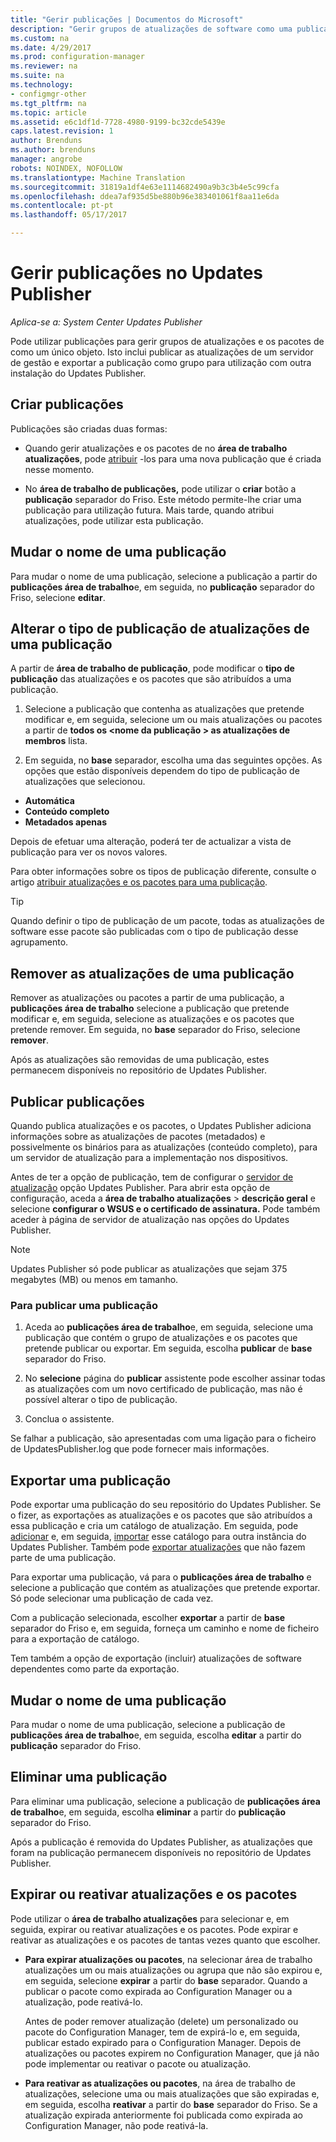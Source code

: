 ```yaml
---
title: "Gerir publicações | Documentos do Microsoft"
description: "Gerir grupos de atualizações de software como uma publicação com o System Center Updates Publisher"
ms.custom: na
ms.date: 4/29/2017
ms.prod: configuration-manager
ms.reviewer: na
ms.suite: na
ms.technology:
- configmgr-other
ms.tgt_pltfrm: na
ms.topic: article
ms.assetid: e6c1df1d-7728-4980-9199-bc32cde5439e
caps.latest.revision: 1
author: Brenduns
ms.author: brenduns
manager: angrobe
robots: NOINDEX, NOFOLLOW
ms.translationtype: Machine Translation
ms.sourcegitcommit: 31819a1df4e63e1114682490a9b3c3b4e5c99cfa
ms.openlocfilehash: ddea7af935d5be880b96e383401061f8aa11e6da
ms.contentlocale: pt-pt
ms.lasthandoff: 05/17/2017

---
```

# <a name="manage-publications-in-updates-publisher"></a>Gerir publicações no Updates Publisher

*Aplica-se a: System Center Updates Publisher*

Pode utilizar publicações para gerir grupos de atualizações e os pacotes de como um único objeto. Isto inclui publicar as atualizações de um servidor de gestão e exportar a publicação como grupo para utilização com outra instalação do Updates Publisher.

## <a name="create-publications"></a>Criar publicações
Publicações são criadas duas formas:

-   Quando gerir atualizações e os pacotes de no **área de trabalho atualizações**, pode [atribuir](/sccm/sum/tools/manage-updates-with-updates-publisher#assign-updates-and-bundles-to-a-publication) -los para uma nova publicação que é criada nesse momento.

-   No **área de trabalho de publicações,** pode utilizar o **criar** botão a **publicação** separador do Friso. Este método permite-lhe criar uma publicação para utilização futura. Mais tarde, quando atribui atualizações, pode utilizar esta publicação.

## <a name="rename-a-publication"></a>Mudar o nome de uma publicação
Para mudar o nome de uma publicação, selecione a publicação a partir do **publicações área de trabalho**e, em seguida, no **publicação** separador do Friso, selecione **editar**.

## <a name="change-the-publication-type-of-updates-in-a-publication"></a>Alterar o tipo de publicação de atualizações de uma publicação
A partir de **área de trabalho de publicação**, pode modificar o **tipo de publicação** das atualizações e os pacotes que são atribuídos a uma publicação.

1. Selecione a publicação que contenha as atualizações que pretende modificar e, em seguida, selecione um ou mais atualizações ou pacotes a partir de **todos os &lt;nome da publicação > as atualizações de membros** lista.

2. Em seguida, no **base** separador, escolha uma das seguintes opções. As opções que estão disponíveis dependem do tipo de publicação de atualizações que selecionou.

  -   **Automática**
  -   **Conteúdo completo**
  -   **Metadados apenas**

Depois de efetuar uma alteração, poderá ter de actualizar a vista de publicação para ver os novos valores.

Para obter informações sobre os tipos de publicação diferente, consulte o artigo [atribuir atualizações e os pacotes para uma publicação](/sccm/sum/tools/manage-updates-with-updates-publisher#assign-updates-and-bundles-to-a-publication).

> [!TIP]    
> Quando definir o tipo de publicação de um pacote, todas as atualizações de software esse pacote são publicadas com o tipo de publicação desse agrupamento.

## <a name="remove-updates-from-a-publication"></a>Remover as atualizações de uma publicação
Remover as atualizações ou pacotes a partir de uma publicação, a **publicações área de trabalho** selecione a publicação que pretende modificar e, em seguida, selecione as atualizações e os pacotes que pretende remover. Em seguida, no **base** separador do Friso, selecione **remover**.

Após as atualizações são removidas de uma publicação, estes permanecem disponíveis no repositório de Updates Publisher.

## <a name="publish-publications"></a>Publicar publicações
Quando publica atualizações e os pacotes, o Updates Publisher adiciona informações sobre as atualizações de pacotes (metadados) e possivelmente os binários para as atualizações (conteúdo completo), para um servidor de atualização para a implementação nos dispositivos.

Antes de ter a opção de publicação, tem de configurar o [servidor de atualização](/sccm/sum/tools/updates-publisher-options#update-server) opção Updates Publisher. Para abrir esta opção de configuração, aceda a **área de trabalho atualizações** &gt; **descrição geral** e selecione **configurar o WSUS e o certificado de assinatura.** Pode também aceder à página de servidor de atualização nas opções do Updates Publisher.

> [!NOTE]   
> Updates Publisher só pode publicar as atualizações que sejam 375 megabytes (MB) ou menos em tamanho.

### <a name="to-publish-a-publication"></a>Para publicar uma publicação

1.  Aceda ao **publicações área de trabalho**e, em seguida, selecione uma publicação que contém o grupo de atualizações e os pacotes que pretende publicar ou exportar. Em seguida, escolha **publicar** de **base** separador do Friso.

2.  No **selecione** página do **publicar** assistente pode escolher assinar todas as atualizações com um novo certificado de publicação, mas não é possível alterar o tipo de publicação.

3.  Conclua o assistente.

  Se falhar a publicação, são apresentadas com uma ligação para o ficheiro de UpdatesPublisher.log que pode fornecer mais informações.

## <a name="export-a-publication"></a>Exportar uma publicação
Pode exportar uma publicação do seu repositório do Updates Publisher. Se o fizer, as exportações as atualizações e os pacotes que são atribuídos a essa publicação e cria um catálogo de atualização. Em seguida, pode [adicionar](/sccm/sum/tools/updates-publisher-catalogs#add-software-update-catalogs) e, em seguida, [importar](/sccm/sum/tools/updates-publisher-catalogs#mport-updates) esse catálogo para outra instância do Updates Publisher. Também pode [exportar atualizações](/sccm/sum/tools/manage-updates-with-updates-publisher#export-updates) que não fazem parte de uma publicação.

Para exportar uma publicação, vá para o **publicações área de trabalho** e selecione a publicação que contém as atualizações que pretende exportar. Só pode selecionar uma publicação de cada vez.

Com a publicação selecionada, escolher **exportar** a partir de **base** separador do Friso e, em seguida, forneça um caminho e nome de ficheiro para a exportação de catálogo.

Tem também a opção de exportação (incluir) atualizações de software dependentes como parte da exportação.

## <a name="rename-a-publication"></a>Mudar o nome de uma publicação
Para mudar o nome de uma publicação, selecione a publicação de **publicações área de trabalho**e, em seguida, escolha **editar** a partir do **publicação** separador do Friso.

## <a name="delete-a-publication"></a>Eliminar uma publicação
Para eliminar uma publicação, selecione a publicação de **publicações área de trabalho**e, em seguida, escolha **eliminar** a partir do **publicação** separador do Friso.

Após a publicação é removida do Updates Publisher, as atualizações que foram na publicação permanecem disponíveis no repositório de Updates Publisher.

## <a name="expire-or-reactivate-updates-and-bundles"></a>Expirar ou reativar atualizações e os pacotes
Pode utilizar o **área de trabalho atualizações** para selecionar e, em seguida, expirar ou reativar atualizações e os pacotes. Pode expirar e reativar as atualizações e os pacotes de tantas vezes quanto que escolher.

-   **Para expirar atualizações ou pacotes**, na selecionar área de trabalho atualizações um ou mais atualizações ou agrupa que não são expirou e, em seguida, selecione **expirar** a partir do **base** separador. Quando a publicar o pacote como expirada ao Configuration Manager ou a atualização, pode reativá-lo.

    Antes de poder remover atualização (delete) um personalizado ou pacote do Configuration Manager, tem de expirá-lo e, em seguida, publicar estado expirado para o Configuration Manager. Depois de atualizações ou pacotes expirem no Configuration Manager, que já não pode implementar ou reativar o pacote ou atualização.

-   **Para reativar as atualizações ou pacotes**, na área de trabalho de atualizações, selecione uma ou mais atualizações que são expiradas e, em seguida, escolha **reativar** a partir do **base** separador do Friso. Se a atualização expirada anteriormente foi publicada como expirada ao Configuration Manager, não pode reativá-la.

